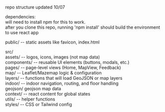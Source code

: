 
 
repo structure updated 10/07  


dependencies:  
will need to install npm for this to work.  
after you clone this repo, running 'npm install' should build the environment to use react app  



public/ -- static assets like favicon, index.html   
  
src/  
    assets/ -- logos, icons, images (not map data)  
    components/ -- reusable UI elements (buttons, modals, etc.)  
    pages/ -- page-level views (Home, MapView, Feedback)  
    map/ -- Leaflet/Mazemap logic & configuration  
        layers/ -- functions that will load GeoJSON or map layers  
        indoor/ -- indoor navigation, routing, and floor handling  
        geojson/ geojson map data  
    context/ -- react content for global states  
    utils/ -- helper functions  
    styles/ -- CSS or Tailwind config  
